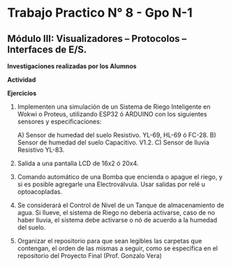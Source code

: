 # Trabajo Practico N° 8 - Gpo N-1
## Módulo III: Visualizadores – Protocolos – Interfaces de E/S.

**Investigaciones realizadas por los Alumnos**     

**Actividad**     

**Ejercicios**

1) Implementen una simulación de un Sistema de Riego Inteligente en Wokwi o Proteus, utilizando ESP32 ó ARDUINO con los siguientes sensores y especificaciones:

    A) Sensor de humedad del suelo Resistivo. YL-69, HL-69 ó FC-28.
    B) Sensor de humedad del suelo Capacitivo. V1.2.
    C) Sensor de lluvia Resistivo YL-83.

2) Salida a una pantalla LCD de 16x2 ó 20x4.

3) Comando automático de una Bomba que encienda o apague el riego, y si es posible agregarle una Electroválvula. Usar salidas por relé u optoacopladas.

4) Se considerará el Control de Nivel de un Tanque de almacenamiento de agua. Si llueve, el sistema de Riego no debería activarse, caso de no haber lluvia, el sistema debe activarse o nó de acuerdo a la humedad del suelo.

5) Organizar el repositorio para que sean legibles las carpetas que contengan, el orden de las mismas a seguir, como se especifica en el repositorio del Proyecto Final (Prof. Gonzalo Vera)
